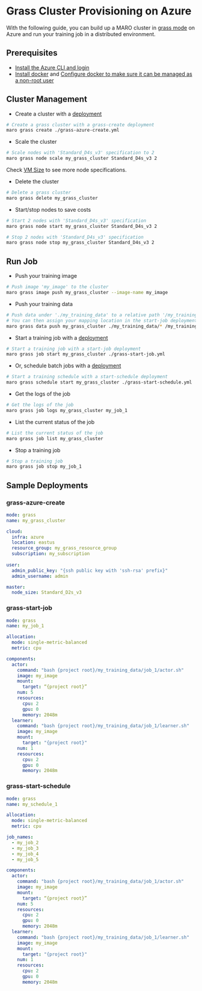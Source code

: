 # Grass Cluster Provisioning on Azure

With the following guide, you can build up a MARO cluster in
[grass mode](../distributed_training/orchestration_with_grass.html#orchestration-with-grass)
on Azure and run your training job in a distributed environment.

## Prerequisites

- [Install the Azure CLI and login](https://docs.microsoft.com/en-us/cli/azure/install-azure-cli?view=azure-cli-latest)
- [Install docker](https://docs.docker.com/engine/install/) and [Configure docker to make sure it can be managed as a non-root user](https://docs.docker.com/engine/install/linux-postinstall/#manage-docker-as-a-non-root-user)

## Cluster Management

- Create a cluster with a [deployment](#grass-azure-create)

```sh
# Create a grass cluster with a grass-create deployment
maro grass create ./grass-azure-create.yml
```

- Scale the cluster

```sh
# Scale nodes with 'Standard_D4s_v3' specification to 2
maro grass node scale my_grass_cluster Standard_D4s_v3 2
```

Check [VM Size](https://docs.microsoft.com/en-us/azure/virtual-machines/sizes)
to see more node specifications.

- Delete the cluster

```sh
# Delete a grass cluster
maro grass delete my_grass_cluster
```

- Start/stop nodes to save costs

```sh
# Start 2 nodes with 'Standard_D4s_v3' specification
maro grass node start my_grass_cluster Standard_D4s_v3 2

# Stop 2 nodes with 'Standard_D4s_v3' specification
maro grass node stop my_grass_cluster Standard_D4s_v3 2
```

## Run Job

- Push your training image

```sh
# Push image 'my_image' to the cluster
maro grass image push my_grass_cluster --image-name my_image
```

- Push your training data

```sh
# Push data under './my_training_data' to a relative path '/my_training_data' in the cluster
# You can then assign your mapping location in the start-job deployment
maro grass data push my_grass_cluster ./my_training_data/* /my_training_data
```

- Start a training job with a [deployment](#grass-start-job)

```sh
# Start a training job with a start-job deployment
maro grass job start my_grass_cluster ./grass-start-job.yml
```

- Or, schedule batch jobs with a [deployment](#grass-start-schedule)

```sh
# Start a training schedule with a start-schedule deployment
maro grass schedule start my_grass_cluster ./grass-start-schedule.yml
```

- Get the logs of the job

```sh
# Get the logs of the job
maro grass job logs my_grass_cluster my_job_1
```

- List the current status of the job

```sh
# List the current status of the job
maro grass job list my_grass_cluster
```

- Stop a training job

```sh
# Stop a training job
maro grass job stop my_job_1
```

## Sample Deployments

### grass-azure-create

```yaml
mode: grass
name: my_grass_cluster

cloud:
  infra: azure
  location: eastus
  resource_group: my_grass_resource_group
  subscription: my_subscription
  
user:
  admin_public_key: "{ssh public key with 'ssh-rsa' prefix}"
  admin_username: admin

master:
  node_size: Standard_D2s_v3
```

### grass-start-job

```yaml
mode: grass
name: my_job_1

allocation:
  mode: single-metric-balanced
  metric: cpu

components:
  actor:
    command: "bash {project root}/my_training_data/job_1/actor.sh"
    image: my_image
    mount:
      target: “{project root}”
    num: 5
    resources:
      cpu: 2
      gpu: 0
      memory: 2048m
  learner:
    command: "bash {project root}/my_training_data/job_1/learner.sh"
    image: my_image
    mount:
      target: "{project root}"
    num: 1
    resources:
      cpu: 2
      gpu: 0
      memory: 2048m
```

### grass-start-schedule

```yaml
mode: grass
name: my_schedule_1

allocation:
  mode: single-metric-balanced
  metric: cpu

job_names:
  - my_job_2
  - my_job_3
  - my_job_4
  - my_job_5

components:
  actor:
    command: "bash {project root}/my_training_data/job_1/actor.sh"
    image: my_image
    mount:
      target: “{project root}”
    num: 5
    resources:
      cpu: 2
      gpu: 0
      memory: 2048m
  learner:
    command: "bash {project root}/my_training_data/job_1/learner.sh"
    image: my_image
    mount:
      target: "{project root}"
    num: 1
    resources:
      cpu: 2
      gpu: 0
      memory: 2048m
```
